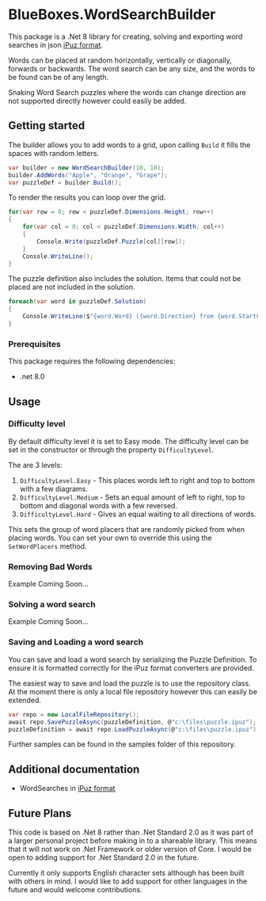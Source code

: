 # BlueBoxes.WordSearchBuilder

This package is a .Net 8 library for creating, solving and exporting word searches in json [iPuz format](https://ipuz.readthedocs.io/en/latest/reading.html#validation-for-wordsearch-puzzles).

Words can be placed at random horizontally, vertically or diagonally, forwards or backwards. The word search can be any size, and the words to be found can be of any length.

Snaking Word Search puzzles where the words can change direction are not supported directly however could easily be added.

## Getting started

The builder allows you to add words to a grid, upon calling `Build` it fills the spaces with random letters.

```csharp
var builder = new WordSearchBuilder(10, 10);    
builder.AddWords("Apple", "Orange", "Grape");
var puzzleDef = builder.Build();
```

To render the results you can loop over the grid.

```csharp
for(var row = 0; row < puzzleDef.Dimensions.Height; row++)
{
    for(var col = 0; col < puzzleDef.Dimensions.Width; col++)
    {
        Console.Write(puzzleDef.Puzzle[col][row]);
    }
    Console.WriteLine();
}

```

The puzzle definition also includes the solution. Items that could not be placed are not included in the solution.

```csharp
foreach(var word in puzzleDef.Solution)
{
    Console.WriteLine($"{word.Word} ({word.Direction} from {word.StartCell.Col}, {word.StartCell.Row})");
}
```

### Prerequisites

This package requires the following dependencies:

- .net 8.0

## Usage

### Difficulty level
By default difficulty level it is set to Easy mode. The difficulty level can be set in the constructor or through the property `DifficultyLevel`.

The are 3 levels:

1. `DifficultyLevel.Easy` - This places words left to right and top to bottom with a few diagrams.
2. `DifficultyLevel.Medium` - Sets an equal amount of left to right, top to bottom and diagonal words with a few reversed.
3. `DifficultyLevel.Hard` - Gives an equal waiting to all directions of words.

This sets the group of word placers that are randomly picked from when placing words. You can set your own to override this using the `SetWordPlacers` method.

### Removing Bad Words
Example Coming Soon...

### Solving a word search
Example Coming Soon...

### Saving and Loading a word search
You can save and load a word search by serializing the Puzzle Definition. To ensure it is formatted correctly for the iPuz format converters are provided. 

The easiest way to save and load the puzzle is to use the repository class. At the moment there is only a local file repository however this can easily be extended.

```csharp
var repo = new LocalFileRepository();
await repo.SavePuzzleAsync(puzzleDefinition, @"c:\files\puzzle.ipuz");
puzzleDefinition = await repo.LoadPuzzleAsync(@"c:\files\puzzle.ipuz");
```

Further samples can be found in the samples folder of this repository.

## Additional documentation

* WordSearches in [iPuz format](https://ipuz.readthedocs.io/en/latest/reading.html#validation-for-wordsearch-puzzles)

## Future Plans
This code is based on .Net 8 rather than .Net Standard 2.0 as it was part of a larger personal project before making in to a shareable library. This means that it will not work on .Net Framework or older version of Core. I would be open to adding support for .Net Standard 2.0 in the future.

Currently it only supports English character sets although has been built with others in mind. I would like to add support for other languages in the future and would welcome contributions.